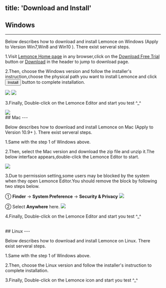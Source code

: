 title: 'Download and Install'
---
## Windows
---

Below describes how to download and install Lemonce on Windows (Apply to Version Win7,Win8 and Win10 ). There exist serveral steps.

1.Visit [Lemonce Home page](/index.html) in any browser,click on the <a class="btn-teal" href="http://www.lemonce.net">Download Free Trial</a> button or <a class="btn-black" href="http://www.lemonce.net">Download</a> in the header to jump to download page. 

2.Then, choose the Windows version and follow the installer's instruction,choose the physical path you want to install Lemonce and click <button>Install</button> button to complete installation.

<img src="/images/setup/download-windows-01.png">
<img src="/images/setup/download-windows-02.png">

3.Finally, Double-click on the Lemonce Editor and start you test ^_^

<img src="/images/setup/download-windows-03.png">

<br/>
## Mac
---

Below describes how to download and install Lemonce on Mac (Apply to Version 10.9+ ). There exist serveral steps.

1.Same with the step 1 of Windows above.

2.Then, select the Mac version and download the zip file and unzip it.The below interface appears,double-click the Lemonce Editor to start.

<img class="box-shadow" src="/images/setup/download-mac-01.png">

3.Due to permission setting,some users may be blocked by the system when they open Lemonce Editor.You should remove the block by following two steps below.

① **Finder** → **System Preference** → **Security & Privacy**
<img class="box-shadow" src="/images/setup/download-mac-02.png">

② Select **Anywhere** here.
<img class="box-shadow" src="/images/setup/download-mac-03.png">

4.Finally, Double-click on the Lemonce Editor and start you test ^_^

<br/>
## Linux
---

Below describes how to download and install Lemonce on Linux. There exist serveral steps.

1.Same with the step 1 of Windows above.

2.Then, choose the Linux version and follow the installer's instruction to complete installation.

3.Finally, Double-click on the Lemonce icon and start you test ^_^